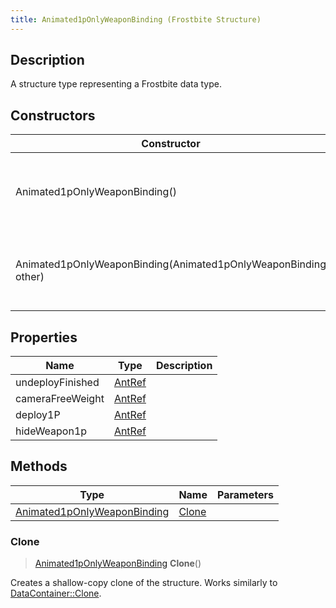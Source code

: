 ```yaml
---
title: Animated1pOnlyWeaponBinding (Frostbite Structure)
---
```

## Description

A structure type representing a Frostbite data type.

## Constructors

| Constructor                                                    | Description                                              |
| -------------------------------------------------------------- | -------------------------------------------------------- |
| Animated1pOnlyWeaponBinding()                                  | Create a new instance of this structure type.            |
| Animated1pOnlyWeaponBinding(Animated1pOnlyWeaponBinding other) | Create a reference copy of a structure of the same type. |

## Properties

| Name             | Type             | Description |
| ---------------- | ---------------- | ----------- |
| undeployFinished | [AntRef](AntRef) |             |
| cameraFreeWeight | [AntRef](AntRef) |             |
| deploy1P         | [AntRef](AntRef) |             |
| hideWeapon1p     | [AntRef](AntRef) |             |

## Methods

| Type                                                       | Name            | Parameters |
| ---------------------------------------------------------- | --------------- | ---------- |
| [Animated1pOnlyWeaponBinding](Animated1pOnlyWeaponBinding) | [Clone](#clone) |            |

### Clone

> [Animated1pOnlyWeaponBinding](Animated1pOnlyWeaponBinding) **Clone**()

Creates a shallow-copy clone of the structure. Works similarly to [DataContainer::Clone](/vext/ref/cls/shr/datacontainer#clone).
